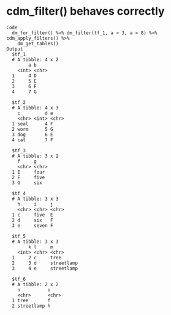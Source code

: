 # cdm_filter() behaves correctly

    Code
      dm_for_filter() %>% dm_filter(tf_1, a > 3, a < 8) %>% cdm_apply_filters() %>%
        dm_get_tables()
    Output
      $tf_1
      # A tibble: 4 x 2
            a b    
        <int> <chr>
      1     4 D    
      2     5 E    
      3     6 F    
      4     7 G    
      
      $tf_2
      # A tibble: 4 x 3
        c         d e    
        <chr> <int> <chr>
      1 seal      4 F    
      2 worm      5 G    
      3 dog       6 E    
      4 cat       7 F    
      
      $tf_3
      # A tibble: 3 x 2
        f     g    
        <chr> <chr>
      1 E     four 
      2 F     five 
      3 G     six  
      
      $tf_4
      # A tibble: 3 x 3
        h     i     j    
        <chr> <chr> <chr>
      1 c     five  E    
      2 d     six   F    
      3 e     seven F    
      
      $tf_5
      # A tibble: 3 x 3
            k l     m         
        <int> <chr> <chr>     
      1     2 c     tree      
      2     3 d     streetlamp
      3     4 e     streetlamp
      
      $tf_6
      # A tibble: 2 x 2
        n          o    
        <chr>      <chr>
      1 tree       f    
      2 streetlamp h    
      

